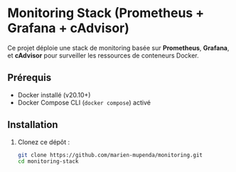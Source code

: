 # Monitoring Stack (Prometheus + Grafana + cAdvisor)

Ce projet déploie une stack de monitoring basée sur **Prometheus**, **Grafana**, et **cAdvisor** pour surveiller les ressources de conteneurs Docker.

## Prérequis

- Docker installé (v20.10+)
- Docker Compose CLI (`docker compose`) activé

## Installation

1. Clonez ce dépôt :
   ```bash
   git clone https://github.com/marien-mupenda/monitoring.git
   cd monitoring-stack
